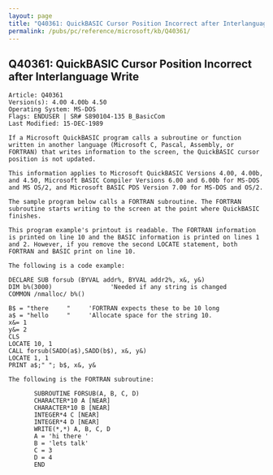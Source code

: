 ```yaml
---
layout: page
title: "Q40361: QuickBASIC Cursor Position Incorrect after Interlanguage Write"
permalink: /pubs/pc/reference/microsoft/kb/Q40361/
---
```


## Q40361: QuickBASIC Cursor Position Incorrect after Interlanguage Write

	Article: Q40361
	Version(s): 4.00 4.00b 4.50
	Operating System: MS-DOS
	Flags: ENDUSER | SR# S890104-135 B_BasicCom
	Last Modified: 15-DEC-1989
	
	If a Microsoft QuickBASIC program calls a subroutine or function
	written in another language (Microsoft C, Pascal, Assembly, or
	FORTRAN) that writes information to the screen, the QuickBASIC cursor
	position is not updated.
	
	This information applies to Microsoft QuickBASIC Versions 4.00, 4.00b,
	and 4.50, Microsoft BASIC Compiler Versions 6.00 and 6.00b for MS-DOS
	and MS OS/2, and Microsoft BASIC PDS Version 7.00 for MS-DOS and OS/2.
	
	The sample program below calls a FORTRAN subroutine. The FORTRAN
	subroutine starts writing to the screen at the point where QuickBASIC
	finishes.
	
	This program example's printout is readable. The FORTRAN information
	is printed on line 10 and the BASIC information is printed on lines 1
	and 2. However, if you remove the second LOCATE statement, both
	FORTRAN and BASIC print on line 10.
	
	The following is a code example:
	
	DECLARE SUB forsub (BYVAL addr%, BYVAL addr2%, x&, y&)
	DIM b%(3000)                'Needed if any string is changed
	COMMON /nmalloc/ b%()
	
	B$ = "there     "     'FORTRAN expects these to be 10 long
	a$ = "hello     "     'Allocate space for the string 10.
	x&= 1
	y&= 2
	CLS
	LOCATE 10, 1
	CALL forsub(SADD(a$),SADD(b$), x&, y&)
	LOCATE 1, 1
	PRINT a$;" "; b$, x&, y&
	
	The following is the FORTRAN subroutine:
	
	       SUBROUTINE FORSUB(A, B, C, D)
	       CHARACTER*10 A [NEAR]
	       CHARACTER*10 B [NEAR]
	       INTEGER*4 C [NEAR]
	       INTEGER*4 D [NEAR]
	       WRITE(*,*) A, B, C, D
	       A = 'hi there '
	       B = 'lets talk'
	       C = 3
	       D = 4
	       END
